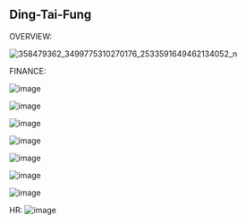 ## Ding-Tai-Fung

OVERVIEW: 

![358479362_3499775310270176_2533591649462134052_n](https://github.com/longbui23/Ding-Tai-Fung/assets/112489957/03456a49-75bc-4cd7-af00-c096f6ecdca7)

FINANCE:

![image](https://github.com/longbui23/Ding-Tai-Fung/assets/112489957/66dde9a8-626c-4405-96c7-e48e9c15df9b)

![image](https://github.com/longbui23/Ding-Tai-Fung/assets/112489957/83f18f4f-91f2-477b-8b8b-f4602b9d5606)

![image](https://github.com/longbui23/Ding-Tai-Fung/assets/112489957/c1fddbf5-09ea-4601-a3b2-22578331410e)

![image](https://github.com/longbui23/Ding-Tai-Fung/assets/112489957/9ba550a3-a281-4ea4-8a87-4366ac8fdc72)

![image](https://github.com/longbui23/Ding-Tai-Fung/assets/112489957/f71ef801-379b-4083-b471-cb6838ccac1c)

![image](https://github.com/longbui23/Ding-Tai-Fung/assets/112489957/1f3e671c-5d4e-4a07-a4b6-549eea893bc2)

![image](https://github.com/longbui23/Ding-Tai-Fung/assets/112489957/185cd2a3-3fc3-4beb-ba56-bd23e36a0389)

HR:
![image](https://github.com/longbui23/Ding-Tai-Fung/assets/112489957/52114e44-e67b-43d6-898d-88789d549443)
